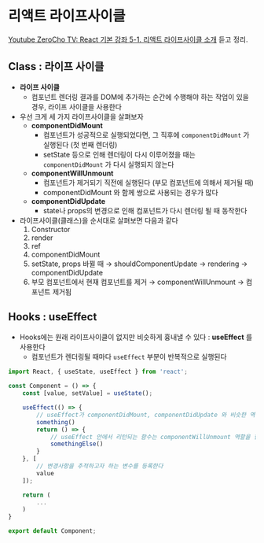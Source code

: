 # 리액트 라이프사이클

[Youtube ZeroCho TV: React 기본 강좌 5-1. 리액트 라이프사이클 소개](https://www.youtube.com/watch?v=ltw4FYagLfM) 듣고 정리.

## Class : 라이프 사이클

- **라이프 사이클**
    - 컴포넌트 렌더링 결과를 DOM에 추가하는 순간에 수행해야 하는 작업이 있을 경우, 라이프 사이클을 사용한다
- 우선 크게 세 가지 라이프사이클을 살펴보자
    - **componentDidMount**
        - 컴포넌트가 성공적으로 실행되었다면, 그 직후에 `componentDidMount` 가 실행된다 (첫 번째 렌더링)
        - setState 등으로 인해 렌더링이 다시 이루어졌을 때는 `componentDidMount` 가 다시 실행되지 않는다
    - **componentWillUnmount**
        - 컴포넌트가 제거되기 직전에 실행된다 (부모 컴포넌트에 의해서 제거될 때)
        - componentDidMount 와 함께 쌍으로 사용되는 경우가 많다
    - **componentDidUpdate**
        - state나 props의 변경으로 인해 컴포넌트가 다시 렌더링 될 때 동작한다
- 라이프사이클(클래스)을 순서대로 살펴보면 다음과 같다
    1. Constructor
    2. render
    3. ref
    4. componentDidMount
    5. setState, props 바뀔 때 → shouldComponentUpdate → rendering → componentDidUpdate
    6. 부모 컴포넌트에서 현재 컴포넌트를 제거 → componentWillUnmount → 컴포넌트 제거됨

## Hooks : useEffect

- Hooks에는 원래 라이프사이클이 없지만 비슷하게 흉내낼 수 있다 : **useEffect** 를 사용한다
    - 컴포넌트가 렌더링될 때마다 `useEffect` 부분이 반복적으로 실행된다

```javascript
import React, { useState, useEffect } from 'react';
    
const Component = () => {
    const [value, setValue] = useState();

    useEffect(() => {
        // useEffect가 componentDidMount, componentDidUpdate 와 비슷한 역할을 수행한다
        something()
        return () => {
            // useEffect 안에서 리턴되는 함수는 componentWillUnmount 역할을 한다
            somethingElse()
        }
    }, [
        // 변경사항을 추적하고자 하는 변수를 등록한다
        value
    ]);

    return (
        ...
    )
}

export default Component;
```
